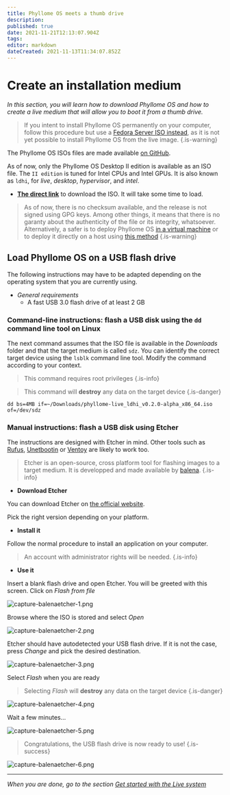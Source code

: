```yaml
---
title: Phyllome OS meets a thumb drive
description: 
published: true
date: 2021-11-21T12:13:07.904Z
tags: 
editor: markdown
dateCreated: 2021-11-13T11:34:07.852Z
---
```


# Create an installation medium

*In this section, you will learn how to download Phyllome OS and how to create a live medium that will allow you to boot it from a thumb drive.*

> If you intent to install Phyllome OS permanently on your computer, follow this procedure but use a [Fedora Server ISO instead](https://getfedora.org/en/server/), as it is not yet possible to install Phyllome OS from the live image.
{.is-warning}

The Phyllome OS ISOs files are made available [on GitHub](https://github.com/PhyllomeOS/phyllomeos/releases).

As of now, only the Phyllome OS Desktop II edition is available as an ISO file. The `II edition` is tuned for Intel CPUs and Intel GPUs. It is also known as `ldhi`, for *live*, *desktop*, *hypervisor*, and *intel*. 

* [**The direct link**](https://github.com/PhyllomeOS/phyllomeos/releases/download/v.0.2.0-alpha/phyllome-live_ldhi_v0.2.0-alpha_x86_64.iso) to download the ISO. It will take some time to load. 

> As of now, there is no checksum available, and the release is not signed using GPG keys. Among other things, it means that there is no garanty about the authenticity of the file or its integrity, whatsoever. Alternatively, a safer is to deploy Phyllome OS [in a virtual machine](https://github.com/PhyllomeOS/phyllomeos#how-to-hack-phyllome-os) or to deploy it directly on a host using [this method](/deploy/live)
{.is-warning}

## Load Phyllome OS on a USB flash drive 

The following instructions may have to be adapted depending on the operating system that you are currently using.

* *General requirements*
    * A fast USB 3.0 flash drive of at least 2 GB

### Command-line instructions: flash a USB disk using the `dd` command line tool on Linux

The next command assumes that the ISO file is available in the *Downloads* folder and that the target medium is called `sdz`. You can identify the correct target device using the `lsblk` command line tool. Modify the command according to your context. 

> This command requires root privileges
{.is-info}

> This command will **destroy** any data on the target device
{.is-danger}

```
dd bs=4MB if=~/Downloads/phyllome-live_ldhi_v0.2.0-alpha_x86_64.iso of=/dev/sdz
```

### Manual instructions: flash a USB disk using Etcher

The instructions are designed with Etcher in mind. Other tools such as [Rufus](https://rufus.ie/en/), [Unetbootin](https://unetbootin.github.io/) or [Ventoy](https://www.ventoy.net/en/index.html) are likely to work too.  

> Etcher is an open-source, cross platform tool for flashing images to a target medium. It is developped and made available by [balena](https://www.balena.io/). 
{.is-info}

* **Download Etcher**

You can download Etcher on [the official website](https://www.balena.io/etcher/).

Pick the right version depending on your platform.

* **Install it**

Follow the normal procedure to install an application on your computer.

> An account with administrator rights will be needed.
{.is-info}

* **Use it**

Insert a blank flash drive and open Etcher. You will be greeted with this screen. Click on *Flash from file*

![capture-balenaetcher-1.png](/balena-etcher/capture-balenaetcher-1.png)

Browse where the ISO is stored and select *Open*

![capture-balenaetcher-2.png](/balena-etcher/capture-balenaetcher-2.png)

Etcher should have autodetected your USB flash drive. If it is not the case, press *Change* and pick the desired destination.

![capture-balenaetcher-3.png](/balena-etcher/capture-balenaetcher-3.png)

Select *Flash* when you are ready 

> Selecting *Flash* will **destroy** any data on the target device
{.is-danger}

![capture-balenaetcher-4.png](/balena-etcher/capture-balenaetcher-4.png)

Wait a few minutes...

![capture-balenaetcher-5.png](/balena-etcher/capture-balenaetcher-5.png)

> Congratulations, the USB flash drive is now ready to use!
{.is-success}

![capture-balenaetcher-6.png](/balena-etcher/capture-balenaetcher-6.png)

---

*When you are done, go to the section [Get started with the Live system](/getstarted/live)* 